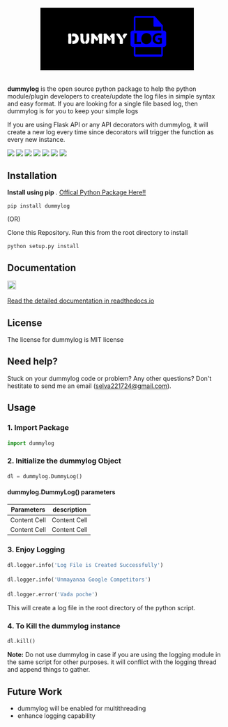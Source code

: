 <p align="center">
  <img src="https://raw.githubusercontent.com/selva221724/dummylog/main/readme_src/dummyloglogo.png"  width="70%" height="70%">
  <br><br>
</p>


**dummylog** is the open source python package to help the python module/plugin developers to create/update the log files in simple syntax and easy format. If you are looking for a single file based log, then dummylog is for you to keep your simple logs

If you are using Flask API or any API decorators with dummylog, it will create a new log every time since decorators will trigger the function as every new instance. 


[<img src="https://img.shields.io/pypi/v/dummylog">](https://pypi.org/project/edaSQL/)
[<img src="https://img.shields.io/readthedocs/dummylog">](https://edasql.readthedocs.io/en/latest/)
[<img src="https://img.shields.io/static/v1?label=license&message=MIT&color=green">](https://opensource.org/licenses/MIT)
<img src="https://img.shields.io/pypi/wheel/dummylog">
<img src = "https://img.shields.io/pypi/pyversions/dummylog">
<img src = "https://img.shields.io/github/commit-activity/w/selva221724/dummylog">
<img src = "https://img.shields.io/github/languages/code-size/selva221724/dummylog">


## Installation

**Install using pip** . [Offical Python Package Here!!](https://pypi.org/project/dummylog/)
```shell
pip install dummylog
```

(OR)

Clone this Repository. Run this from the root directory to install

```shell
python setup.py install
```

## Documentation

<img src="https://blog.readthedocs.com/_static/logo-opengraph.png"  width="20%" height="20%">

[Read the detailed documentation in readthedocs.io](https://dummylog.readthedocs.io/en/latest/)

## License
The license for dummylog is MIT license 

## Need help?
Stuck on your dummylog code or problem? Any other questions? Don't
hestitate to send me an email (selva221724@gmail.com).

## Usage

### 1. Import Package
```python
import dummylog
```

### 2. Initialize the dummylog Object
```python
dl = dummylog.DummyLog()

```
#### dummylog.DummyLog() parameters
| Parameters    | description |
| ------------- | ------------- |
| Content Cell  | Content Cell  |
| Content Cell  | Content Cell  |

### 3. Enjoy Logging
```python
dl.logger.info('Log File is Created Successfully')

dl.logger.info('Unmayanaa Google Competitors')

dl.logger.error('Vada poche')
```

This will create a log file in the root directory of the python script.

### 4. To Kill the dummylog instance
```python
dl.kill()
```
**Note:** Do not use dummylog in case if you are using the logging module in the same script for other purposes. it will conflict with the logging thread and append things to gather.



## Future Work
- dummylog will be enabled for multithreading
- enhance logging capability
